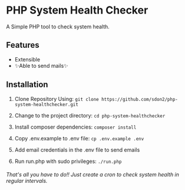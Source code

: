 # PHP System Health Checker

A Simple PHP tool to check system health.

## Features
- Extensible
- ✨Able to send mails✨

## Installation
1. Clone Repository Using:
`git clone https://github.com/sdon2/php-system-healthchecker.git`

2. Change to the project directory: 
`cd php-system-healthchecker`

3. Install composer dependencies: 
`composer install`

4. Copy .env.example to .env file: 
`cp .env.example .env`

5. Add email credentials in the .env file to send emails

6. Run run.php with sudo privileges: 
`./run.php`

###### That's all you have to do!! Just create a cron to check system health in regular intervals.
